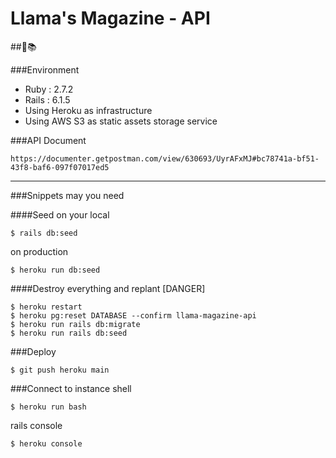 # Llama's Magazine - API

##🦙📚

###Environment
* Ruby : 2.7.2
* Rails : 6.1.5
* Using Heroku as infrastructure
* Using AWS S3 as static assets storage service

###API Document
```text
https://documenter.getpostman.com/view/630693/UyrAFxMJ#bc78741a-bf51-43f8-baf6-097f07017ed5
```

---
###Snippets may you need

####Seed
on your local
```shell
$ rails db:seed
```

on production
```shell
$ heroku run db:seed
```

####Destroy everything and replant [DANGER]
```shell
$ heroku restart 
$ heroku pg:reset DATABASE --confirm llama-magazine-api
$ heroku run rails db:migrate
$ heroku run rails db:seed
```


###Deploy
```shell
$ git push heroku main
```  

###Connect to instance
shell
```shell
$ heroku run bash
```
rails console
```shell
$ heroku console
```